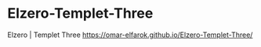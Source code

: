 # Elzero-Templet-Three
Elzero  | Templet Three
 https://omar-elfarok.github.io/Elzero-Templet-Three/
 
